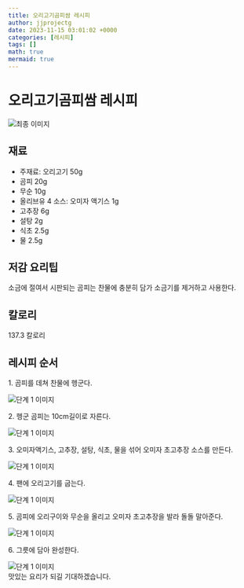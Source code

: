 ```yaml
---
title: 오리고기곰피쌈 레시피
author: jjprojectg
date: 2023-11-15 03:01:02 +0000
categories: [레시피]
tags: []
math: true
mermaid: true
---
```

<meta name="og:type" content="website"/>
<meta charset="UTF-8"/>
<div class="header">
  <h1>오리고기곰피쌈 레시피</h1>
</div>

<div class="container my-4">
  <div class="row">
    <div class="col-12 col-md-6">
      <div class="recipe-image">
        <img src="http://www.foodsafetykorea.go.kr/uploadimg/20141118/20141118102033_1416273633876.jpg" class="step-image" alt="최종 이미지"/>
      </div>
    </div>
    <div class="col-12 col-md-6">
      <div class="ingredients">
        <h2>재료</h2>
        <ul class="card">
          <li> 주재료: 오리고기 50g </li>
          <li>  곰피 20g </li>
          <li>  무순 10g </li>
          <li>  올리브유 4 소스: 오미자 액기스 1g </li>
          <li>  고추장 6g </li>
          <li>  설탕 2g </li>
          <li>  식초 2.5g </li>
          <li>  물 2.5g </li>
</ul>
      </div>
    </div>
    <div class="col-12 col-md-6">
      <div class="ingredients">
        <h2>저감 요리팁</h2>
        <div class="card"> 
          <p>
            소금에 절여서 시판되는 곰피는 찬물에 충분히 담가 소금기를 제거하고 사용한다.
          </p>
        </div>
      </div>
      <div class="ingredients">
        <h2>칼로리</h2>
        <div class="card"> 
          <p>
            137.3 칼로리
          </p>
        </div>
      </div>
    </div>
  </div>

  <h2 class="my-4">레시피 순서</h2>
  <div class="card recipe-card">
    <div class="card-body recipe-step">
      <p class="card-text step-description">1. 곰피를 데쳐 찬물에 헹군다.</p>
      <img src="http://www.foodsafetykorea.go.kr/uploadimg/cook/765-1.jpg" alt="단계 1 이미지" class="step-image"/>
    </div>
  </div>
  <div class="card recipe-card">
    <div class="card-body recipe-step">
      <p class="card-text step-description">2. 헹군 곰피는 10cm길이로 자른다.</p>
      <img src="http://www.foodsafetykorea.go.kr/uploadimg/cook/765-2.jpg" alt="단계 1 이미지" class="step-image"/>
    </div>
  </div>
  <div class="card recipe-card">
    <div class="card-body recipe-step">
      <p class="card-text step-description">3. 오미자액기스, 고추장, 설탕, 식초, 물을 섞어 오미자 초고추장 소스를 만든다.</p>
      <img src="http://www.foodsafetykorea.go.kr/uploadimg/cook/765-3.jpg" alt="단계 1 이미지" class="step-image"/>
    </div>
  </div>
  <div class="card recipe-card">
    <div class="card-body recipe-step">
      <p class="card-text step-description">4. 팬에 오리고기를 굽는다.</p>
      <img src="http://www.foodsafetykorea.go.kr/uploadimg/cook/765-4.jpg" alt="단계 1 이미지" class="step-image"/>
    </div>
  </div>
  <div class="card recipe-card">
    <div class="card-body recipe-step">
      <p class="card-text step-description">5. 곰피에 오리구이와 무순을 올리고 오미자 초고추장을 발라 돌돌 말아준다.</p>
      <img src="http://www.foodsafetykorea.go.kr/uploadimg/cook/765-5.jpg" alt="단계 1 이미지" class="step-image"/>
    </div>
  </div>
  <div class="card recipe-card">
    <div class="card-body recipe-step">
      <p class="card-text step-description">6. 그릇에 담아 완성한다.</p>
      <img src="http://www.foodsafetykorea.go.kr/uploadimg/cook/765-6.jpg" alt="단계 1 이미지" class="step-image"/>
    </div>
  </div>

</div>
맛있는 요리가 되길 기대하겠습니다.
